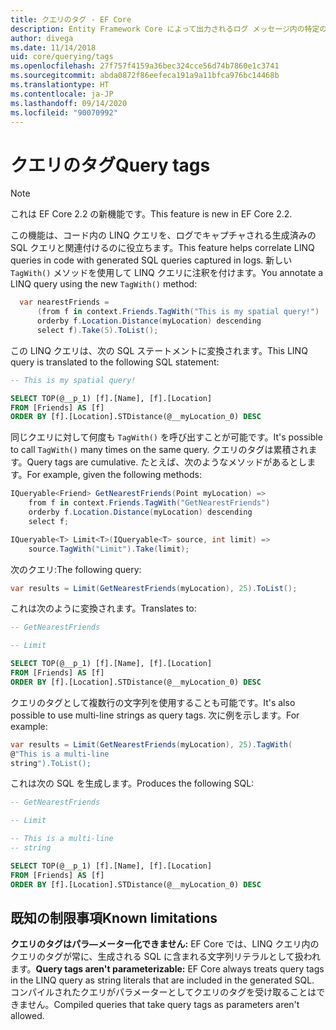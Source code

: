 ```yaml
---
title: クエリのタグ - EF Core
description: Entity Framework Core によって出力されるログ メッセージ内の特定のクエリを識別しやすくすることを目的とした、クエリのタグの使用
author: divega
ms.date: 11/14/2018
uid: core/querying/tags
ms.openlocfilehash: 27f757f4159a36bec324cce56d74b7860e1c3741
ms.sourcegitcommit: abda0872f86eefeca191a9a11bfca976bc14468b
ms.translationtype: HT
ms.contentlocale: ja-JP
ms.lasthandoff: 09/14/2020
ms.locfileid: "90070992"
---
```

# <a name="query-tags"></a><span data-ttu-id="3965e-103">クエリのタグ</span><span class="sxs-lookup"><span data-stu-id="3965e-103">Query tags</span></span>

> [!NOTE]
> <span data-ttu-id="3965e-104">これは EF Core 2.2 の新機能です。</span><span class="sxs-lookup"><span data-stu-id="3965e-104">This feature is new in EF Core 2.2.</span></span>

<span data-ttu-id="3965e-105">この機能は、コード内の LINQ クエリを、ログでキャプチャされる生成済みの SQL クエリと関連付けるのに役立ちます。</span><span class="sxs-lookup"><span data-stu-id="3965e-105">This feature helps correlate LINQ queries in code with generated SQL queries captured in logs.</span></span>
<span data-ttu-id="3965e-106">新しい `TagWith()` メソッドを使用して LINQ クエリに注釈を付けます。</span><span class="sxs-lookup"><span data-stu-id="3965e-106">You annotate a LINQ query using the new `TagWith()` method:</span></span>

``` csharp
  var nearestFriends =
      (from f in context.Friends.TagWith("This is my spatial query!")
      orderby f.Location.Distance(myLocation) descending
      select f).Take(5).ToList();
```

<span data-ttu-id="3965e-107">この LINQ クエリは、次の SQL ステートメントに変換されます。</span><span class="sxs-lookup"><span data-stu-id="3965e-107">This LINQ query is translated to the following SQL statement:</span></span>

``` sql
-- This is my spatial query!

SELECT TOP(@__p_1) [f].[Name], [f].[Location]
FROM [Friends] AS [f]
ORDER BY [f].[Location].STDistance(@__myLocation_0) DESC
```

<span data-ttu-id="3965e-108">同じクエリに対して何度も `TagWith()` を呼び出すことが可能です。</span><span class="sxs-lookup"><span data-stu-id="3965e-108">It's possible to call `TagWith()` many times on the same query.</span></span>
<span data-ttu-id="3965e-109">クエリのタグは累積されます。</span><span class="sxs-lookup"><span data-stu-id="3965e-109">Query tags are cumulative.</span></span>
<span data-ttu-id="3965e-110">たとえば、次のようなメソッドがあるとします。</span><span class="sxs-lookup"><span data-stu-id="3965e-110">For example, given the following methods:</span></span>

``` csharp
IQueryable<Friend> GetNearestFriends(Point myLocation) =>
    from f in context.Friends.TagWith("GetNearestFriends")
    orderby f.Location.Distance(myLocation) descending
    select f;

IQueryable<T> Limit<T>(IQueryable<T> source, int limit) =>
    source.TagWith("Limit").Take(limit);
```

<span data-ttu-id="3965e-111">次のクエリ:</span><span class="sxs-lookup"><span data-stu-id="3965e-111">The following query:</span></span>

``` csharp
var results = Limit(GetNearestFriends(myLocation), 25).ToList();
```

<span data-ttu-id="3965e-112">これは次のように変換されます。</span><span class="sxs-lookup"><span data-stu-id="3965e-112">Translates to:</span></span>

``` sql
-- GetNearestFriends

-- Limit

SELECT TOP(@__p_1) [f].[Name], [f].[Location]
FROM [Friends] AS [f]
ORDER BY [f].[Location].STDistance(@__myLocation_0) DESC
```

<span data-ttu-id="3965e-113">クエリのタグとして複数行の文字列を使用することも可能です。</span><span class="sxs-lookup"><span data-stu-id="3965e-113">It's also possible to use multi-line strings as query tags.</span></span>
<span data-ttu-id="3965e-114">次に例を示します。</span><span class="sxs-lookup"><span data-stu-id="3965e-114">For example:</span></span>

``` csharp
var results = Limit(GetNearestFriends(myLocation), 25).TagWith(
@"This is a multi-line
string").ToList();
```

<span data-ttu-id="3965e-115">これは次の SQL を生成します。</span><span class="sxs-lookup"><span data-stu-id="3965e-115">Produces the following SQL:</span></span>

``` sql
-- GetNearestFriends

-- Limit

-- This is a multi-line
-- string

SELECT TOP(@__p_1) [f].[Name], [f].[Location]
FROM [Friends] AS [f]
ORDER BY [f].[Location].STDistance(@__myLocation_0) DESC
```

## <a name="known-limitations"></a><span data-ttu-id="3965e-116">既知の制限事項</span><span class="sxs-lookup"><span data-stu-id="3965e-116">Known limitations</span></span>

<span data-ttu-id="3965e-117">**クエリのタグはパラ―メーター化できません:** EF Core では、LINQ クエリ内のクエリのタグが常に、生成される SQL に含まれる文字列リテラルとして扱われます。</span><span class="sxs-lookup"><span data-stu-id="3965e-117">**Query tags aren't parameterizable:** EF Core always treats query tags in the LINQ query as string literals that are included in the generated SQL.</span></span>
<span data-ttu-id="3965e-118">コンパイルされたクエリがパラメーターとしてクエリのタグを受け取ることはできません。</span><span class="sxs-lookup"><span data-stu-id="3965e-118">Compiled queries that take query tags as parameters aren't allowed.</span></span>
